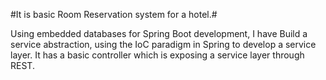 #It is basic Room Reservation system for a hotel.#

Using embedded databases for Spring Boot development, I have Build a service abstraction, using the IoC paradigm in Spring to develop a service layer.
It has a basic controller which is exposing a service layer through REST.